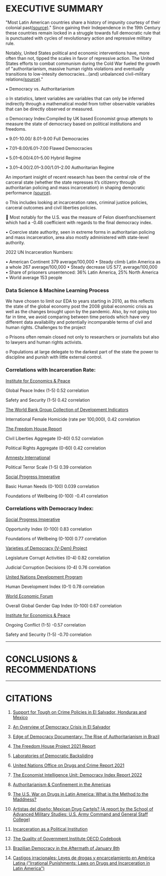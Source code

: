 # **EXECUTIVE SUMMARY**
"Most Latin American countries share a history of impunity courtesy of their colonial past[(source)]('../../Research/ASSISTED_FREEDOM_CARCERAL_TRANSMUTATION.pdf')." Since gaining their Independence in the 19th Century these countries remain locked in a struggle towards full democratic rule that is punctuated with cycles of revolutionary action and repressive military rule. 

Notably, United States political and economic interventions have, more often than not, tipped the scales in favor of repressive action. The United States efforts to combat communism during the Cold War fueled the growth of "authoritarianism, massive human rights violations and eventually transitions to low-intesity democracies...(and) unbalanced civil-military relations[(source)](https://www.americasquarterly.org/article/latin-america-doesnt-want-a-new-cold-war/)."

•	Democracy vs. Authoritarianism 

o	In statistics, latent variables are variables that can only be inferred indirectly through a mathematical model from tother observable variables that can be directly observed or measured. 

o	Democracy Index:Compiled by UK based Economist group attempts to measure the state of democracy  based on political institutions and freedoms. 

•	9.01-10.00/ 8.01-9.00 Full Democracies

•	7.01–8.00/6.01–7.00 Flawed Democracies

•	5.01–6.00/4.01–5.00 Hybrid Regime 

•	3.01–4.00/2.01–3.00/1.01–2.00 Authoritarian Regime

An important insight of recent research has been the central role of the carceral state (whether the state represses it’s citizenry through authoritarian policing and mass incarceration) in shaping democratic performance [(source)]('../../Research/laboratories-of-democratic-backsliding.pdf'). 

o	This includes looking at incarceration rates, criminal justice policies, carceral outcomes and civil liberties policies. 

	Most notably for the U.S. was the measure of Felon disenfranchisement which had a -0.48 coefficient with regards to the final democracy index. 

•	Coercive state authority, seen in extreme forms in authoritarian policing and mass incarceration, area also mostly administered with state-level authority. 

2022 UN Incarceration Numbers:

•	American Continent 379 average/100,000
•	Steady climb Latin America as a whole 267 average/100,000
•	Steady decrease US 577, average/100,000
•	Share of prisoners unsentenced: 36%  Latin America, 25% North America
•	World average 153 people  


### Data Science & Machine Learning Process

We have chosen to limit our EDA to years starting in 2010, as this reflects the state of the global economy post the 2008 global economic crisis as well as the changes brought upon by the pandemic. 
Also, by not going too far in time, we avoid comparing between time periods which have very different data availability and potentially incomparable terms of civil and human rights. 
Challenges to the project

o	Prisons often remain closed not only to researchers or journalists but also to lawyers and human rights activists.

o	Populations at large delegate to the darkest part of the state the power to discipline and punish with little external control.


### Correlations with Incarceration Rate:

[Institute for Economics & Peace](https://www.visionofhumanity.org/resources/)
         
Global Peace Index (1-5) 0.52 correlation

Safety and Security (1-5) 0.42 correlation

[The World Bank Group Collection of Development Indicators](https://databank.worldbank.org/source/world-development-indicators)

International Female Homicide (rate per 100,000), 0.42 correlation 

[The Freedom House Report](https://freedomhouse.org/sites/default/files/2023-03/FIW_World_2023_DigtalPDF.pdf)
         
Civil Liberties Aggregate (0-40) 0.52 correlation

Political Rights Aggregate (0-60) 0.42 correlation

[Amnesty International](https://www.politicalterrorscale.org/)
         
Political Terror Scale (1-5) 0.39 correlation

[Social Progress Imperative](https://www.socialprogress.org/static/8a62f3f612c8d40b09b3103a70bdacab/2022%20Social%20Progress%20Index%20Executive%20Summary_4.pdf)
         
Basic Human Needs (0-100) 0.039 correlation
         
Foundations of Wellbeing (0-100) -0.41 correlation


### Correlations with Democracy Index:

[Social Progress Imperative](https://www.socialprogress.org/static/8a62f3f612c8d40b09b3103a70bdacab/2022%20Social%20Progress%20Index%20Executive%20Summary_4.pdf)

Opportunity Index (0-100) 0.83 correlation

Foundations of Wellbeing (0-100) 0.77 correlation 

[Varieties of Democracy (V-Dem) Project](https://v-dem.net/en/data/)
         
Legislature Corrupt Activities (0-4) 0.82 correlation

Judicial Corruption Decisions (0-4) 0.76 correlation

[United Nations Development Program](https://hdr.undp.org/system/files/documents/global-report-document/hdr2021-22pdf_1.pdf)

Human Development Index (0-1) 0.78 correlation 

[World Economic Forum](https://www.weforum.org/reports/global-gender-gap-report-2022/)

Overall Global Gender Gap Index (0-100) 0.67 correlation

[Institute for Economics & Peace](https://www.visionofhumanity.org/resources/)

Ongoing Conflict  (1-5) -0.57 correlation

Safety and Security (1-5) -0.70 correlation

---
# **CONCLUSIONS & RECOMMENDATIONS**



---
# CITATIONS
1) [Support for Tough on Crime Policies in El Salvador, Honduras and Mexico]('../../Research/Tough-On-Crime-Policies-in-El-Salvador-Mexico-Honduras-2020.pdf')

2) [An Overview of Democracy Crisis in El Salvador]('../../Research/TheDemocracyCrisisinElSalvador-AnOverview.pdf')

3) [Edge of Democracy Documentary: The Rise of Authoritarianism in Brazil](https://www.youtube.com/watch?v=80xUTDbj7QM)

4) [The Freedom House Project 2021 Report]('../../Research/FIW2021_World_02252021_FINAL-web-upload.pdf')

5) [Laboratories of Democratic Backsliding]('../../Research/laboratories-of-democratic-backsliding.pdf')

6) [United Nations Office on Drugs and Crime Report 2021]('../../Research/DataMatters_prison.pdf')

7) [The Economist Intelligence Unit: Democracy Index Report 2022](https://www.eiu.com/n/campaigns/democracy-index-2022/)

8) [Authoritarianism & Confinement in the Americas]('../../Research/ASSISTED_FREEDOM_CARCERAL_TRANSMUTATION.pdf')

9) [The U.S. War on Drugs in Latin America: What is the Method to the Maddness?]('../../Research/The%20U.S.%20War%20on%20Drugs%20in%20Latin%20America%20What%20is%20the%20Method%20to%20the.pdf')

10) [Artistas del diseño: Mexican Drug Cartels? (A report by the School of Advanced Military Studies: U.S. Army Command and General Staff College)]('../../Research/AD1160921.pdf')

11) [Incarceration as a Political Institution]('../../Research/Shannon_Uggen_BW_10.pdf')

12) [The Quality of Government Institute OECD Codebook]('../../Research/codebook_oecd_jan23.pdf')

13) [Brazilian Democracy in the Aftermath of January 8th]('../../Research/EPRS_BRI(2023)739354_EN.pdf')

14) [Castigos irracionales: Leyes de drogas y encarcelamiento en América Latina ("Irrational Punishments: Laws on Drugs and Incarceration in Latin America")]('../../Research/folleto_cide_castigos_irracionales_v15_full.pdf')